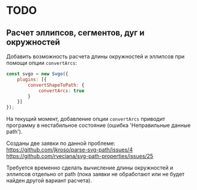 TODO
====

Расчет эллипсов, сегментов, дуг и окружностей
---------------------------------------------

Добавить возможность расчета длины окружностей и эллипсов 
при помощи опции `convertArcs`:

```javascript
const svgo = new Svgo({
	plugins: [{
		convertShapeToPath: {
			convertArcs: true
		}
	}]
});
```

На текущий момент, добавление опции `convertArcs` приводит программу 
в нестабильное состояние (ошибка 'Неправильные данные path').

Созданы две заявки по данной проблеме:  
https://github.com/jkroso/parse-svg-path/issues/4  
https://github.com/rveciana/svg-path-properties/issues/25  

Требуется временно сделать вычисление длины окружностей и эллипсов отдельно 
от path (пока заявки не обработают или не будет найден другой вариант расчета).